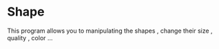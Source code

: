 # Shape
This program allows you to manipulating the shapes , change their size , quality , color ...
